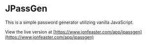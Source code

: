 # JPassGen

This is a simple password generator utilizing vanilla JavaScript.

View the live version at [https://www.jonfeaster.com/app/jpassgen](https://www.jonfeaster.com/app/jpassgen)
